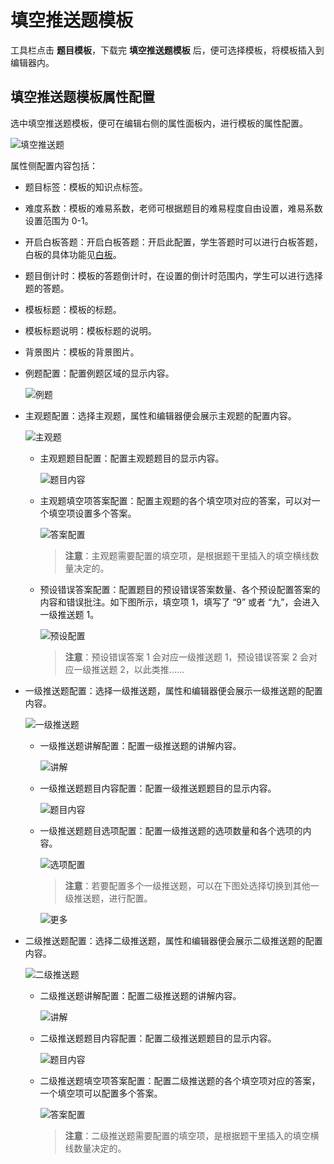 # 填空推送题模板

工具栏点击 **题目模板**，下载完 **填空推送题模板** 后，便可选择模板，将模板插入到编辑器内。

## 填空推送题模板属性配置

选中填空推送题模板，便可在编辑右侧的属性面板内，进行模板的属性配置。

![填空推送题](img/pushtemplate_fill.png)

属性侧配置内容包括：

- 题目标签：模板的知识点标签。

- 难度系数：模板的难易系数，老师可根据题目的难易程度自由设置，难易系数设置范围为 0-1。

- 开启白板答题：开启白板答题：开启此配置，学生答题时可以进行白板答题，白板的具体功能见[白板](../board/index.md)。

- 题目倒计时：模板的答题倒计时，在设置的倒计时范围内，学生可以进行选择题的答题。

- 模板标题：模板的标题。

- 模板标题说明：模板标题的说明。

- 背景图片：模板的背景图片。

- 例题配置：配置例题区域的显示内容。

    ![例题](img/example.png)

- 主观题配置：选择主观题，属性和编辑器便会展示主观题的配置内容。

    ![主观题](img/tab1.png)

    - 主观题题目配置：配置主观题题目的显示内容。

        ![题目内容](img/main_question.png)

    - 主观题填空项答案配置：配置主观题的各个填空项对应的答案，可以对一个填空项设置多个答案。

        ![答案配置](img/fill_answer.png)

        > **注意**：主观题需要配置的填空项，是根据题干里插入的填空横线数量决定的。

    - 预设错误答案配置：配置题目的预设错误答案数量、各个预设配置答案的内容和错误批注。如下图所示，填空项 1，填写了 “9” 或者 “九”，会进入一级推送题 1。

        ![预设配置](img/errormask.png)

        > **注意**：预设错误答案 1 会对应一级推送题 1，预设错误答案 2 会对应一级推送题 2，以此类推......

- 一级推送题配置：选择一级推送题，属性和编辑器便会展示一级推送题的配置内容。

    ![一级推送题](img/tab2.png)

    - 一级推送题讲解配置：配置一级推送题的讲解内容。

        ![讲解](img/first_explain.png)
    
    - 一级推送题题目内容配置：配置一级推送题题目的显示内容。

        ![题目内容](img/first_question.png)

    - 一级推送题题目选项配置：配置一级推送题的选项数量和各个选项的内容。

        ![选项配置](img/first_choice.png)

        > **注意**：若要配置多个一级推送题，可以在下图处选择切换到其他一级推送题，进行配置。

        ![更多](img/more_first.png)

- 二级推送题配置：选择二级推送题，属性和编辑器便会展示二级推送题的配置内容。

    ![二级推送题](img/tab3.png)

    - 二级推送题讲解配置：配置二级推送题的讲解内容。

        ![讲解](img/second_explain.png)

    - 二级推送题题目内容配置：配置二级推送题题目的显示内容。

        ![题目内容](img/second_question.png)

    - 二级推送题填空项答案配置：配置二级推送题的各个填空项对应的答案，一个填空项可以配置多个答案。

        ![答案配置](img/second_answer.png)

        > **注意**：二级推送题需要配置的填空项，是根据题干里插入的填空横线数量决定的。
